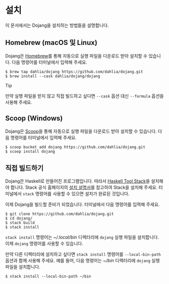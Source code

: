 설치
====

이 문서에서는 Dojang을 설치하는 방법들을 설명합니다.


Homebrew (macOS 및 Linux)
-------------------------

Dojang은 [Homebrew]를 통해 자동으로 실행 파일을 다운로드 받아 설치할 수
있습니다.  다음 명령어를 터미널에서 입력해 주세요.

~~~~ console
$ brew tap dahlia/dojang https://github.com/dahlia/dojang.git
$ brew install --cask dahlia/dojang/dojang
~~~~

> [!TIP]
>
> 만약 실행 파일을 받지 않고 직접 빌드하고 싶다면 `--cask` 옵션 대신 `--formula`
> 옵션을 사용해 주세요.

[Homebrew]: https://brew.sh/


Scoop (Windows)
---------------

Dojang은 [Scoop]을 통해 자동으로 실행 파일을 다운로드 받아 설치할 수 있습니다.
다음 명령어를 터미널에서 입력해 주세요.

~~~~ console
$ scoop bucket add dojang https://github.com/dahlia/dojang.git
$ scoop install dojang
~~~~

[Scoop]: https://scoop.sh/


직접 빌드하기
-------------

Dojang은 Haskell로 만들어진 프로그램입니다.  따라서 [Haskell Tool Stack]을
설치해야 합니다.  Stack 공식 홈페이지의 [설치 설명서][1]를 참고하여
Stack을 설치해 주세요.  터미널에서 `stack` 명령어를 사용할 수 있으면
설치가 완료된 것입니다.

이제 Dojang을 빌드할 준비가 되었습니다.  터미널에서 다음 명령어를 입력해 주세요.

~~~~ console
$ git clone https://github.com/dahlia/dojang.git
$ cd dojang/
$ stack build
$ stack install
~~~~

`stack install` 명령어는 *~/.local/bin* 디렉터리에 `dojang` 실행 파일을
설치합니다.  이제 `dojang` 명령어를 사용할 수 있습니다.

만약 다른 디렉터리에 설치하고 싶다면 `stack install` 명령어를 `--local-bin-path`
옵션과 함께 사용해 주세요.  예를 들어, 다음 명령어는 *~/bin* 디렉터리에 `dojang`
실행 파일을 설치합니다.

~~~~ console
$ stack install --local-bin-path ~/bin
~~~~

[Haskell Tool Stack]: https://haskellstack.org/
[1]: https://docs.haskellstack.org/en/stable/install_and_upgrade/
